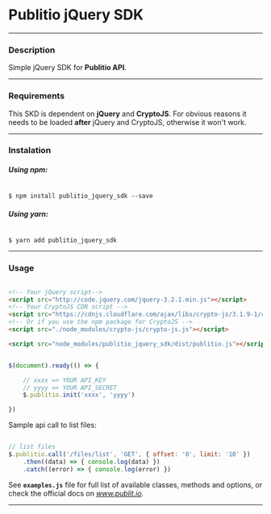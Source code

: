 
# Publitio jQuery SDK

---
### Description

Simple jQuery SDK for **Publitio API**.

---

### Requirements

 This SKD is dependent on **jQuery** and **CryptoJS**.
 For obvious reasons it needs to be loaded **after** jQuery and CryptoJS, otherwise it won't work. 

---

### Instalation

##### Using npm: 

```shell

$ npm install publitio_jquery_sdk --save

```

##### Using yarn:

```

$ yarn add publitio_jquery_sdk

```

---
 
### Usage

```html

<!-- Your jQuery script-->
<script src="http://code.jquery.com/jquery-3.2.1.min.js"></script>
<!-- Your CryptoJS CDN script -->
<script src="https://cdnjs.cloudflare.com/ajax/libs/crypto-js/3.1.9-1/crypto-js.min.js"></script>
<!-- Or if you use the npm package for CryptoJS -->
<script src="./node_modules/crypto-js/crypto-js.js"></script>

<script src="node_modules/publitio_jquery_sdk/dist/publitio.js"></script>

```

```javascript

$(document).ready(() => {

	// xxxx => YOUR API_KEY
	// yyyy => YOUR API_SECRET
	$.publitio.init('xxxx', 'yyyy')

})
```

Sample api call to list files: 

```javascript

// list files
$.publitio.call('/files/list', 'GET', { offset: '0', limit: '10' })
	.then((data) => { console.log(data) })
    .catch((error) => { console.log(error) })

```

See **`examples.js`** file for full list of available classes, methods and options, or check the official docs on *www.publit.io.*

---
